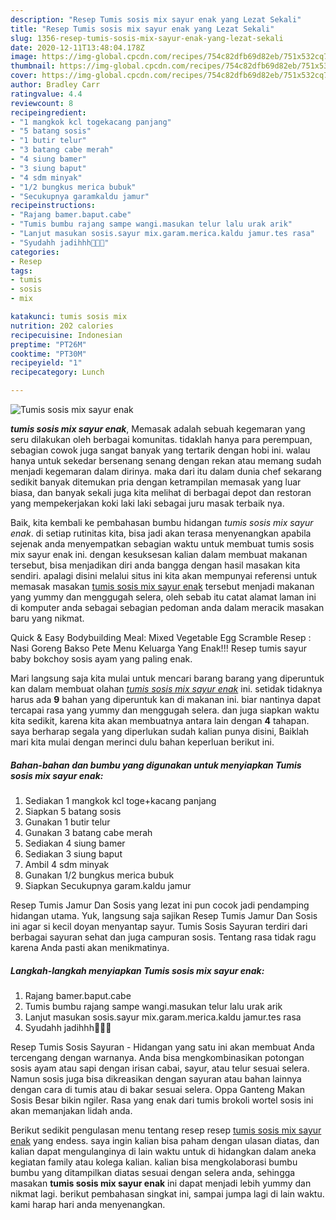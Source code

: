 ```yaml
---
description: "Resep Tumis sosis mix sayur enak yang Lezat Sekali"
title: "Resep Tumis sosis mix sayur enak yang Lezat Sekali"
slug: 1356-resep-tumis-sosis-mix-sayur-enak-yang-lezat-sekali
date: 2020-12-11T13:48:04.178Z
image: https://img-global.cpcdn.com/recipes/754c82dfb69d82eb/751x532cq70/tumis-sosis-mix-sayur-enak-foto-resep-utama.jpg
thumbnail: https://img-global.cpcdn.com/recipes/754c82dfb69d82eb/751x532cq70/tumis-sosis-mix-sayur-enak-foto-resep-utama.jpg
cover: https://img-global.cpcdn.com/recipes/754c82dfb69d82eb/751x532cq70/tumis-sosis-mix-sayur-enak-foto-resep-utama.jpg
author: Bradley Carr
ratingvalue: 4.4
reviewcount: 8
recipeingredient:
- "1 mangkok kcl togekacang panjang"
- "5 batang sosis"
- "1 butir telur"
- "3 batang cabe merah"
- "4 siung bamer"
- "3 siung baput"
- "4 sdm minyak"
- "1/2 bungkus merica bubuk"
- "Secukupnya garamkaldu jamur"
recipeinstructions:
- "Rajang bamer.baput.cabe"
- "Tumis bumbu rajang sampe wangi.masukan telur lalu urak arik"
- "Lanjut masukan sosis.sayur mix.garam.merica.kaldu jamur.tes rasa"
- "Syudahh jadihhh🤤🤤🤤"
categories:
- Resep
tags:
- tumis
- sosis
- mix

katakunci: tumis sosis mix 
nutrition: 202 calories
recipecuisine: Indonesian
preptime: "PT26M"
cooktime: "PT30M"
recipeyield: "1"
recipecategory: Lunch

---
```



![Tumis sosis mix sayur enak](https://img-global.cpcdn.com/recipes/754c82dfb69d82eb/751x532cq70/tumis-sosis-mix-sayur-enak-foto-resep-utama.jpg)

<b><i>tumis sosis mix sayur enak</i></b>, Memasak adalah sebuah kegemaran yang seru dilakukan oleh berbagai komunitas. tidaklah hanya para perempuan, sebagian cowok juga sangat banyak yang tertarik dengan hobi ini. walau hanya untuk sekedar bersenang senang dengan rekan atau memang sudah menjadi kegemaran dalam dirinya. maka dari itu dalam dunia chef sekarang sedikit banyak ditemukan pria dengan ketrampilan memasak yang luar biasa, dan banyak sekali juga kita melihat di berbagai depot dan restoran yang mempekerjakan koki laki laki sebagai juru masak terbaik nya.

Baik, kita kembali ke pembahasan bumbu hidangan <i>tumis sosis mix sayur enak</i>. di setiap rutinitas kita, bisa jadi akan terasa menyenangkan apabila sejenak anda menyempatkan sebagian waktu untuk membuat tumis sosis mix sayur enak ini. dengan kesuksesan kalian dalam membuat makanan tersebut, bisa menjadikan diri anda bangga dengan hasil masakan kita sendiri. apalagi disini melalui situs ini kita akan mempunyai referensi untuk memasak masakan <u>tumis sosis mix sayur enak</u> tersebut menjadi makanan yang yummy dan menggugah selera, oleh sebab itu catat alamat laman ini di komputer anda sebagai sebagian pedoman anda dalam meracik masakan baru yang nikmat.

Quick &amp; Easy Bodybuilding Meal: Mixed Vegetable Egg Scramble Resep : Nasi Goreng Bakso Pete Menu Keluarga Yang Enak!!! Resep tumis sayur baby bokchoy sosis ayam yang paling enak.


Mari langsung saja kita mulai untuk mencari barang barang yang diperuntuk kan dalam membuat olahan <u><i>tumis sosis mix sayur enak</i></u> ini. setidak tidaknya harus ada <b>9</b> bahan yang diperuntuk kan di makanan ini. biar nantinya dapat tercapai rasa yang yummy dan menggugah selera. dan juga siapkan waktu kita sedikit, karena kita akan membuatnya antara lain dengan <b>4</b> tahapan. saya berharap segala yang diperlukan sudah kalian punya disini, Baiklah mari kita mulai dengan merinci dulu bahan keperluan berikut ini.

<!--inarticleads1-->

##### Bahan-bahan dan bumbu yang digunakan untuk menyiapkan Tumis sosis mix sayur enak:

1. Sediakan 1 mangkok kcl toge+kacang panjang
1. Siapkan 5 batang sosis
1. Gunakan 1 butir telur
1. Gunakan 3 batang cabe merah
1. Sediakan 4 siung bamer
1. Sediakan 3 siung baput
1. Ambil 4 sdm minyak
1. Gunakan 1/2 bungkus merica bubuk
1. Siapkan Secukupnya garam.kaldu jamur


Resep Tumis Jamur Dan Sosis yang lezat ini pun cocok jadi pendamping hidangan utama. Yuk, langsung saja sajikan Resep Tumis Jamur Dan Sosis ini agar si kecil doyan menyantap sayur. Tumis Sosis Sayuran terdiri dari berbagai sayuran sehat dan juga campuran sosis. Tentang rasa tidak ragu karena Anda pasti akan menikmatinya. 

<!--inarticleads2-->

##### Langkah-langkah menyiapkan Tumis sosis mix sayur enak:

1. Rajang bamer.baput.cabe
1. Tumis bumbu rajang sampe wangi.masukan telur lalu urak arik
1. Lanjut masukan sosis.sayur mix.garam.merica.kaldu jamur.tes rasa
1. Syudahh jadihhh🤤🤤🤤


Resep Tumis Sosis Sayuran - Hidangan yang satu ini akan membuat Anda tercengang dengan warnanya. Anda bisa mengkombinasikan potongan sosis ayam atau sapi dengan irisan cabai, sayur, atau telur sesuai selera. Namun sosis juga bisa dikreasikan dengan sayuran atau bahan lainnya dengan cara di tumis atau di bakar sesuai selera. Oppa Ganteng Makan Sosis Besar bikin ngiler. Rasa yang enak dari tumis brokoli wortel sosis ini akan memanjakan lidah anda. 

Berikut sedikit pengulasan menu tentang resep resep <u>tumis sosis mix sayur enak</u> yang endess. saya ingin kalian bisa paham dengan ulasan diatas, dan kalian dapat mengulanginya di lain waktu untuk di hidangkan dalam aneka kegiatan family atau kolega kalian. kalian bisa mengkolaborasi bumbu bumbu yang ditampilkan diatas sesuai dengan selera anda, sehingga masakan <b>tumis sosis mix sayur enak</b> ini dapat menjadi lebih yummy dan nikmat lagi. berikut pembahasan singkat ini, sampai jumpa lagi di lain waktu. kami harap hari anda menyenangkan.
